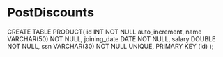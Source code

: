 # PostDiscounts

CREATE TABLE PRODUCT(
    id INT NOT NULL auto_increment,
    name VARCHAR(50) NOT NULL,
    joining_date DATE NOT NULL,
    salary DOUBLE NOT NULL,
    ssn VARCHAR(30) NOT NULL UNIQUE,
    PRIMARY KEY (id)
);
